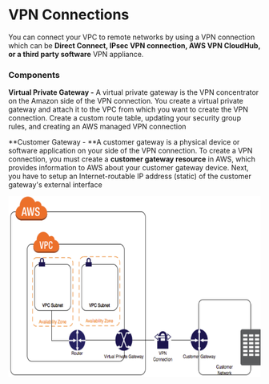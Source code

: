 # VPN Connections

You can connect your VPC to remote networks by using a VPN connection which can be **Direct Connect, IPsec VPN connection, AWS VPN CloudHub, or a third party software** VPN appliance.

### Components

**Virtual Private Gateway -** A virtual private gateway is the VPN concentrator on the Amazon side of the VPN connection. You create a virtual private gateway and attach it to the VPC from which you want to create the VPN connection. Create a custom route table, updating your security group rules, and creating an AWS managed VPN connection

**Customer Gateway - **A customer gateway is a physical device or software application on your side of the VPN connection. To create a VPN connection, you must create a **customer gateway resource** in AWS, which provides information to AWS about your customer gateway device. Next, you have to setup an Internet-routable IP address \(static\) of the customer gateway's external interface

![](../.gitbook/assets/2018-01-22_101715.png)




